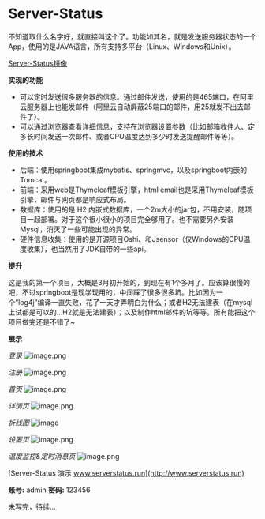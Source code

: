 # Server-Status
不知道取什么名字好，就直接叫这个了。功能如其名，就是发送服务器状态的一个App，使用的是JAVA语言，所有支持多平台（Linux、Windows和Unix）。

[Server-Status镜像](http://www.xieetian.cn/upload/2020/4/server-status-87707eb3c79e4228b15556b378963e5a.jar)

**实现的功能**
- 可以定时发送很多服务器的信息。通过邮件发送，使用的是465端口，在阿里云服务器上也能发邮件（阿里云自动屏蔽25端口的邮件，用25就发不出去邮件了）。
- 可以通过浏览器查看详细信息，支持在浏览器设置参数（比如邮箱收件人、定多长时间发送一次邮件、或者CPU温度达到多少时发送提醒邮件等等）。

**使用的技术**
- 后端：使用springboot集成mybatis、springmvc，以及springboot内嵌的Tomcat。
- 前端：采用web是Thymeleaf模板引擎，html email也是采用Thymeleaf模板引擎，邮件与网页都是响应式布局。
- 数据库：使用的是 H2 内嵌式数据库，一个2m大小的jar包，不用安装，随项目一起部署。对于这个很小很小的项目完全够用了。也不需要另外安装Mysql，消灭了一些可能出现的异常。
- 硬件信息收集：使用的是开源项目Oshi、和Jsensor（仅Windows的CPU温度收集），也当然用了JDK自带的一些api。

**提升**

这是我的第一个项目，大概是3月初开始的，到现在有1个多月了。应该算很慢的吧，不过springboot是现学现用的，中间踩了很多很多坑。比如因为一个“log4j”编译一直失败，花了一天才弄明白为什么；或者H2无法建表（在mysql上试都是可以的...H2就是无法建表）；以及制作html邮件的坑等等。所有能把这个项目做完还是不错了~

**展示**

*登录*
![image.png](http://www.xieetian.cn/upload/2020/4/image-947a3c41d76e46bfa649fcd26b5de693.png)

*注册*
![image.png](http://www.xieetian.cn/upload/2020/4/image-63ea94ef05d645418ce75170691b36d9.png)

*首页*
![image.png](http://www.xieetian.cn/upload/2020/4/image-a12c8b4010a847e9a3928f0da39007b8.png)

*详情页*
![image.png](http://www.xieetian.cn/upload/2020/4/image-f7d37d9979884ec1851b78c0b0dc75e7.png)

*折线图*
![image](http://www.xieetian.cn/upload/2020/4/image-26685c22440f41c6b4cf074663e77966.png)

*设置页*
![image.png](http://www.xieetian.cn/upload/2020/4/image-a11c1d8811b741a0ae07f0085d635278.png)

*温度监控&定时消息页*
![image.png](http://www.xieetian.cn/upload/2020/4/image-0992a669a187489487579522ffde6ccf.png)

[Server-Status 演示 www.serverstatus.run](http://www.serverstatus.run)

**账号:**   admin
**密码:**  123456

未写完，待续...
